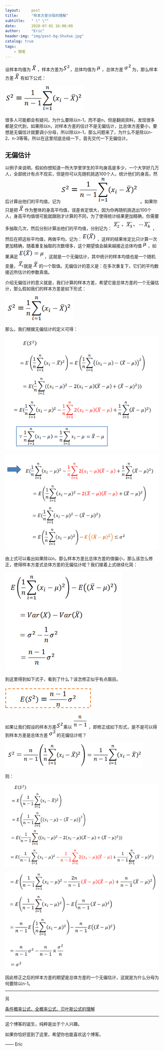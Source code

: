 ```yaml
---
layout:     post
title:      "样本方差分母的理解"
subtitle:   " \" \""
date:       2020-07-01 16:00:00
author:     "Eric"
header-img: "img/post-bg-ShuXue.jpg"
catalog: true
tags:
    - 随笔
---
```


设样本均值为![](/img/post/post-YangBenFangCha/1.png)，样本方差为![](/img/post/post-YangBenFangCha/2.png)，总体均值为![](/img/post/post-YangBenFangCha/3.png)，总体方差![](/img/post/post-YangBenFangCha/4.png)为，那么样本方差![](/img/post/post-YangBenFangCha/1.png)有如下公式：

![](/img/post/post-YangBenFangCha/5.png)

很多人可能都会有疑问，为什么要除以n-1，而不是n，但是翻阅资料，发现很多都是交代到，如果除以n，对样本方差的估计不是无偏估计，比总体方差要小，要想是无偏估计就要调小分母，所以除以n-1，那么问题来了，为什么不是除以n-2、n-3等等。所以在这里彻底总结一下，首先交代一下无偏估计。

## 无偏估计

以例子来说明，假如你想知道一所大学里学生的平均身高是多少，一个大学好几万人，全部统计有点不现实，但是你可以先随机挑选100个人，统计他们的身高，然后计算出他们的平均值，记为![](/img/post/post-YangBenFangCha/5.png)。如果你只是把![](/img/post/post-YangBenFangCha/1.png)作为整体的身高平均值，误差肯定很大，因为你再随机挑选出100个人，身高平均值很可能就跟刚才计算的不同，为了使得统计结果更加精确，你需要多抽取几次，然后分别计算出他们的平均值，分别记为：![](/img/post/post-YangBenFangCha/7.png)，然后在把这些平均值，再做平均，记为：![](/img/post/post-YangBenFangCha/8.png)，这样的结果肯定比只计算一次更加精确，随着重复抽取的次数增多，这个期望值会越来越接近总体均值![](/img/post/post-YangBenFangCha/3.png)，如果满足![](/img/post/post-YangBenFangCha/9.png)，这就是一个无偏估计，其中统计的样本均值也是一个随机变量，![](/img/post/post-YangBenFangCha/10.png)就是![](/img/post/post-YangBenFangCha/1.png)的一个取值。无偏估计的意义是：在多次重复下，它们的平均数接近所估计的参数真值。

介绍无偏估计的意义就是，我们计算的样本方差，希望它是总体方差的一个无偏估计，那么假如我们的样本方差是如下形式：

![](/img/post/post-YangBenFangCha/11.png)

那么，我们根据无偏估计的定义可得：

![](/img/post/post-YangBenFangCha/12.png)

![](/img/post/post-YangBenFangCha/13.png)

由上式可以看出如果除以n，那么样本方差比总体方差的值偏小，那么该怎么修正，使得样本方差式总体方差的无偏估计呢？我们接着上式继续化简：

![](/img/post/post-YangBenFangCha/14.png)

到这里得到如下式子，看到了什么？该怎修正似乎有点眉目。

![](/img/post/post-YangBenFangCha/15.png)

如果让我们假设的样本方差![](/img/post/post-YangBenFangCha/2.png)乘以![](/img/post/post-YangBenFangCha/16.png)，即修正成如下形式，是不是可以得到样本方差是总体方差![](/img/post/post-YangBenFangCha/4.png)的无偏估计呢？

![](/img/post/post-YangBenFangCha/17.png)

则：

![](/img/post/post-YangBenFangCha/18.png)

![](/img/post/post-YangBenFangCha/19.png)

因此修正之后的样本方差的期望是总体方差的一个无偏估计，这就是为什么分母为何要除以n-1。

---
另

[条件概率公式、全概率公式、贝叶斯公式的理解](https://blog.csdn.net/u010164190/article/details/81043856)


---

这个博客的诞生，纯粹是出于个人兴趣。

如果你恰好逛到了这里，希望你也能喜欢这个博客。

—— Eric 


